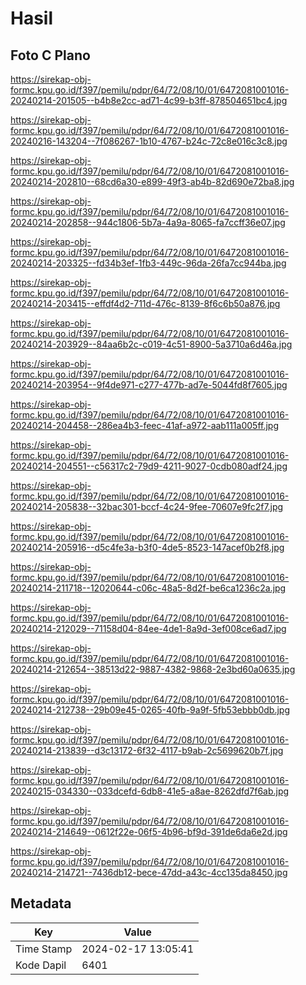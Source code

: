 # Hasil

## Foto C Plano

https://sirekap-obj-formc.kpu.go.id/f397/pemilu/pdpr/64/72/08/10/01/6472081001016-20240214-201505--b4b8e2cc-ad71-4c99-b3ff-878504651bc4.jpg

https://sirekap-obj-formc.kpu.go.id/f397/pemilu/pdpr/64/72/08/10/01/6472081001016-20240216-143204--7f086267-1b10-4767-b24c-72c8e016c3c8.jpg

https://sirekap-obj-formc.kpu.go.id/f397/pemilu/pdpr/64/72/08/10/01/6472081001016-20240214-202810--68cd6a30-e899-49f3-ab4b-82d690e72ba8.jpg

https://sirekap-obj-formc.kpu.go.id/f397/pemilu/pdpr/64/72/08/10/01/6472081001016-20240214-202858--944c1806-5b7a-4a9a-8065-fa7ccff36e07.jpg

https://sirekap-obj-formc.kpu.go.id/f397/pemilu/pdpr/64/72/08/10/01/6472081001016-20240214-203325--fd34b3ef-1fb3-449c-96da-26fa7cc944ba.jpg

https://sirekap-obj-formc.kpu.go.id/f397/pemilu/pdpr/64/72/08/10/01/6472081001016-20240214-203415--effdf4d2-711d-476c-8139-8f6c6b50a876.jpg

https://sirekap-obj-formc.kpu.go.id/f397/pemilu/pdpr/64/72/08/10/01/6472081001016-20240214-203929--84aa6b2c-c019-4c51-8900-5a3710a6d46a.jpg

https://sirekap-obj-formc.kpu.go.id/f397/pemilu/pdpr/64/72/08/10/01/6472081001016-20240214-203954--9f4de971-c277-477b-ad7e-5044fd8f7605.jpg

https://sirekap-obj-formc.kpu.go.id/f397/pemilu/pdpr/64/72/08/10/01/6472081001016-20240214-204458--286ea4b3-feec-41af-a972-aab111a005ff.jpg

https://sirekap-obj-formc.kpu.go.id/f397/pemilu/pdpr/64/72/08/10/01/6472081001016-20240214-204551--c56317c2-79d9-4211-9027-0cdb080adf24.jpg

https://sirekap-obj-formc.kpu.go.id/f397/pemilu/pdpr/64/72/08/10/01/6472081001016-20240214-205838--32bac301-bccf-4c24-9fee-70607e9fc2f7.jpg

https://sirekap-obj-formc.kpu.go.id/f397/pemilu/pdpr/64/72/08/10/01/6472081001016-20240214-205916--d5c4fe3a-b3f0-4de5-8523-147acef0b2f8.jpg

https://sirekap-obj-formc.kpu.go.id/f397/pemilu/pdpr/64/72/08/10/01/6472081001016-20240214-211718--12020644-c06c-48a5-8d2f-be6ca1236c2a.jpg

https://sirekap-obj-formc.kpu.go.id/f397/pemilu/pdpr/64/72/08/10/01/6472081001016-20240214-212029--71158d04-84ee-4de1-8a9d-3ef008ce6ad7.jpg

https://sirekap-obj-formc.kpu.go.id/f397/pemilu/pdpr/64/72/08/10/01/6472081001016-20240214-212654--38513d22-9887-4382-9868-2e3bd60a0635.jpg

https://sirekap-obj-formc.kpu.go.id/f397/pemilu/pdpr/64/72/08/10/01/6472081001016-20240214-212738--29b09e45-0265-40fb-9a9f-5fb53ebbb0db.jpg

https://sirekap-obj-formc.kpu.go.id/f397/pemilu/pdpr/64/72/08/10/01/6472081001016-20240214-213839--d3c13172-6f32-4117-b9ab-2c5699620b7f.jpg

https://sirekap-obj-formc.kpu.go.id/f397/pemilu/pdpr/64/72/08/10/01/6472081001016-20240215-034330--033dcefd-6db8-41e5-a8ae-8262dfd7f6ab.jpg

https://sirekap-obj-formc.kpu.go.id/f397/pemilu/pdpr/64/72/08/10/01/6472081001016-20240214-214649--0612f22e-06f5-4b96-bf9d-391de6da6e2d.jpg

https://sirekap-obj-formc.kpu.go.id/f397/pemilu/pdpr/64/72/08/10/01/6472081001016-20240214-214721--7436db12-bece-47dd-a43c-4cc135da8450.jpg


## Metadata

| Key        | Value               |
| ---------- | ------------------- |
| Time Stamp | 2024-02-17 13:05:41 |
| Kode Dapil | 6401                |



